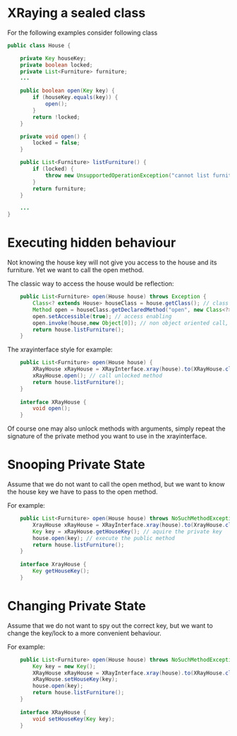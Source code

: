 XRaying a sealed class
======================
For the following examples consider following class

```Java
public class House {

	private Key houseKey;
	private boolean locked;
	private List<Furniture> furniture;
	...

	public boolean open(Key key) {
		if (houseKey.equals(key)) {
			open();
		}
		return !locked;
	}

	private void open() {
		locked = false;
	}

	public List<Furniture> listFurniture() {
		if (locked) {
			throw new UnsupportedOperationException("cannot list furniture if house is locked");
		}
		return furniture;
	}

	...
}
```

Executing hidden behaviour
==========================
Not knowing the house key will not give you access to the house and its furniture. Yet we want to call the open method.

The classic way to access the house would be reflection:

```Java
    public List<Furniture> open(House house) throws Exception {
		Class<? extends House> houseClass = house.getClass(); // class lookup
		Method open = houseClass.getDeclaredMethod("open", new Class<?>[0]); // method lookup, type signature wrapping
		open.setAccessible(true); // access enabling
		open.invoke(house,new Object[0]); // non object oriented call, argument wrapping
		return house.listFurniture();
	}
```

The xrayinterface style for example:

```Java
    public List<Furniture> open(House house) {
		XRayHouse xRayHouse = XRayInterface.xray(house).to(XRayHouse.class); // unlock interface
		xRayHouse.open(); // call unlocked method
		return house.listFurniture();
	}
	
	interface XRayHouse {
		void open();
	}
```

Of course one may also unlock methods with arguments, simply repeat the signature of the private method you want to use in
the xrayinterface.

Snooping Private State
======================
Assume that we do not want to call the open method, but we want to know the house key we have to pass to the open method.

For example:

```Java
    public List<Furniture> open(House house) throws NoSuchMethodException {
		XrayHouse xRayHouse = XRayInterface.xray(house).to(XrayHouse.class);
		Key key = xRayHouse.getHouseKey(); // aquire the private key
		house.open(key); // execute the public method
		return house.listFurniture();
	}
	
	interface XrayHouse {
		Key getHouseKey();
	}
```

Changing Private State
======================
Assume that we do not want to spy out the correct key, but we want to change the key/lock to a more convenient behaviour.

For example:

```Java
    public List<Furniture> open(House house) throws NoSuchMethodException {
    	Key key = new Key();
		XRayHouse xRayHouse = XRayInterface.xray(house).to(XRayHouse.class);
		xRayHouse.setHouseKey(key);
		house.open(key);
		return house.listFurniture();
	}
	
	interface XRayHouse {
		void setHouseKey(Key key);
	}
```